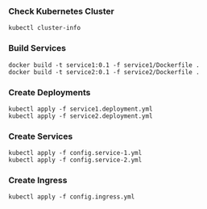 ### Check Kubernetes Cluster

```
kubectl cluster-info
```

### Build Services

```
docker build -t service1:0.1 -f service1/Dockerfile .
docker build -t service2:0.1 -f service2/Dockerfile .
```

### Create Deployments

```
kubectl apply -f service1.deployment.yml
kubectl apply -f service2.deployment.yml
```

### Create Services

```
kubectl apply -f config.service-1.yml
kubectl apply -f config.service-2.yml
```

### Create Ingress

```
kubectl apply -f config.ingress.yml
```
